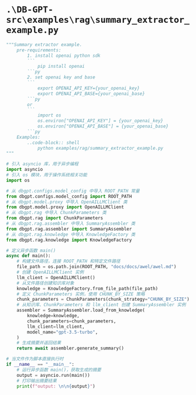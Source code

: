 # `.\DB-GPT-src\examples\rag\summary_extractor_example.py`

```py
"""Summary extractor example.
    pre-requirements:
        1. install openai python sdk
        ```
            pip install openai
        ```py
        2. set openai key and base
        ```
            export OPENAI_API_KEY={your_openai_key}
            export OPENAI_API_BASE={your_openai_base}
        ```py
        or
        ```
            import os
            os.environ["OPENAI_API_KEY"] = {your_openai_key}
            os.environ["OPENAI_API_BASE"] = {your_openai_base}
        ```py
    Examples:
        ..code-block:: shell
            python examples/rag/summary_extractor_example.py
"""

# 引入 asyncio 库，用于异步编程
import asyncio
# 引入 os 模块，用于操作系统相关功能
import os

# 从 dbgpt.configs.model_config 中导入 ROOT_PATH 常量
from dbgpt.configs.model_config import ROOT_PATH
# 从 dbgpt.model.proxy 中导入 OpenAILLMClient 类
from dbgpt.model.proxy import OpenAILLMClient
# 从 dbgpt.rag 中导入 ChunkParameters 类
from dbgpt.rag import ChunkParameters
# 从 dbgpt.rag.assembler 中导入 SummaryAssembler 类
from dbgpt.rag.assembler import SummaryAssembler
# 从 dbgpt.rag.knowledge 中导入 KnowledgeFactory 类
from dbgpt.rag.knowledge import KnowledgeFactory

# 定义异步函数 main()
async def main():
    # 构建文件路径，连接 ROOT_PATH 和特定文件路径
    file_path = os.path.join(ROOT_PATH, "docs/docs/awel/awel.md")
    # 创建 OpenAILLMClient 实例
    llm_client = OpenAILLMClient()
    # 从文件路径创建知识库对象
    knowledge = KnowledgeFactory.from_file_path(file_path)
    # 定义 ChunkParameters 实例，使用 CHUNK_BY_SIZE 策略
    chunk_parameters = ChunkParameters(chunk_strategy="CHUNK_BY_SIZE")
    # 从知识库、ChunkParameters 和 llm_client 创建 SummaryAssembler 实例
    assembler = SummaryAssembler.load_from_knowledge(
        knowledge=knowledge,
        chunk_parameters=chunk_parameters,
        llm_client=llm_client,
        model_name="gpt-3.5-turbo",
    )
    # 生成摘要并返回结果
    return await assembler.generate_summary()

# 当文件作为脚本直接执行时
if __name__ == "__main__":
    # 运行异步函数 main()，获取生成的摘要
    output = asyncio.run(main())
    # 打印输出摘要结果
    print(f"output: \n\n{output}")
```